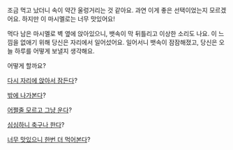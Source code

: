 조금 먹고 났더니 속이 약간 울렁거리는 것 같아요. 
과연 이게 좋은 선택이었는지 모르겠어요. 하지만 이 마시멜로는 너무 맛있어요!

먹다 남은 마시멜로 벽 옆에 앉아있으니, 뱃속이 막 뒤틀리고 이상한 소리도 나요. 
이 느낌을 없애기 위해 당신은 자리에서 일어섰어요. 
일어서니 뱃속이 잠잠해졌고, 당신은 오늘 하루를 어떻게 보낼지 생각해요.

어떻게 할까요?

[다시 자리에 앉아서 잠든다](../sleep/more-sleep/more-sleep.md)?

[밖에 나가본다](../explore-outside/explore-outside.md)?

[어쩔줄 모르고 그냥 운다](../cry/cry.md)?

[심심하니 축구나 한다](../soccer/soccer.md)?

[너무 맛있으니 한번 더 먹어본다](../eating-walls/eating-marshmallows.md)?
